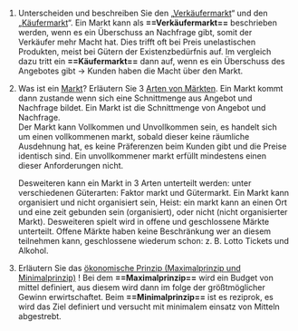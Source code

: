 
1. Unterscheiden und beschreiben Sie den „[Verkäufermarkt](https://gpb-digital.de/pluginfile.php/3573/mod_assign/intro/VollkMarktPreisbildung.pdf)“ und den „[Käufermarkt](https://gpb-digital.de/pluginfile.php/3573/mod_assign/intro/VollkMarktPreisbildung%20%281%29.pdf)“.
	Ein Markt kann als **==Verkäufermarkt==** beschrieben werden, wenn es ein Überschuss an Nachfrage gibt, somit der Verkäufer mehr Macht hat. Dies trifft oft bei Preis unelastischen Produkten, meist bei Gütern der  Existenzbedürfnis auf.
	Im vergleich dazu tritt ein **==Käufermarkt==** dann auf, wenn es ein Überschuss des Angebotes gibt → Kunden haben die Macht über den Markt.  


2. Was ist ein [Markt](https://gpb-digital.de/pluginfile.php/3573/mod_assign/intro/MarktMarktartenBFAngebotNachfrage.pdf)? Erläutern Sie 3 [Arten von Märkten](https://gpb-digital.de/pluginfile.php/3573/mod_assign/intro/MarktMarktartenBFAngebotNachfrage%20%281%29.pdf).
	Ein Markt kommt dann zustande wenn sich eine Schnittmenge aus Angebot und Nachfrage bildet. 
	Ein Markt ist die Schnittmenge von Angebot und Nachfrage.  
	Der Markt kann Vollkommen und Unvollkommen sein, es handelt sich um einen vollkommenen markt, sobald dieser keine räumliche Ausdehnung hat, es keine Präferenzen beim Kunden gibt und die Preise identisch sind. 
	Ein unvollkommener markt erfüllt mindestens einen dieser Anforderungen nicht.
	
	Desweiteren kann ein Markt in 3 Arten unterteilt werden: unter verschiedenen Güterarten: Faktor markt und Gütermarkt. Ein Markt kann organisiert und nicht organisiert sein, Heist: ein markt kann an einen Ort und eine zeit gebunden sein (organisiert), oder nicht (nicht organisierter Markt). Desweiteren spielt  wird in offene und geschlossene Märkte unterteilt. Offene Märkte haben keine Beschränkung wer an diesem teilnehmen kann, geschlossene wiederum schon: z. B. Lotto Tickets und Alkohol.   


	
3. Erläutern Sie das [ökonomische Prinzip (Maximalprinzip und Minimalprinzip)](https://gpb-digital.de/pluginfile.php/3573/mod_assign/intro/Bed%C3%BCrfnisBedNachfr%C3%96kPrinzip.pdf) !
	Bei dem **==Maximalprinzip==** wird ein Budget von mittel definiert, aus diesem wird dann im folge der größtmöglicher Gewinn erwirtschaftet. Beim **==Minimalprinzip==** ist es reziprok, es wird das Ziel definiert und versucht mit minimalem einsatz von Mitteln abgestrebt. 
